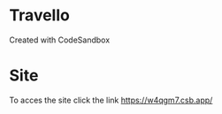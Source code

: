 # Travello
Created with CodeSandbox
# Site
To acces the site click the link https://w4qgm7.csb.app/
